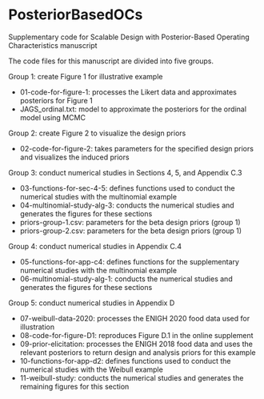 # PosteriorBasedOCs
Supplementary code for Scalable Design with Posterior-Based Operating Characteristics manuscript

The code files for this manuscript are divided into five groups.

Group 1: create Figure 1 for illustrative example
- 01-code-for-figure-1: processes the Likert data and approximates posteriors for Figure 1
- JAGS_ordinal.txt: model to approximate the posteriors for the ordinal model using MCMC

Group 2: create Figure 2 to visualize the design priors
- 02-code-for-figure-2: takes parameters for the specified design priors and visualizes the induced priors

Group 3: conduct numerical studies in Sections 4, 5, and Appendix C.3
- 03-functions-for-sec-4-5: defines functions used to conduct the numerical studies with the multinomial example
- 04-multinomial-study-alg-3: conducts the numerical studies and generates the figures for these sections
- priors-group-1.csv: parameters for the beta design priors (group 1)
- priors-group-2.csv: parameters for the beta design priors (group 1)

Group 4: conduct numerical studies in Appendix C.4
- 05-functions-for-app-c4: defines functions for the supplementary numerical studies with the multinomial example
- 06-multinomial-study-alg-1: conducts the numerical studies and generates the figures for these sections

Group 5: conduct numerical studies in Appendix D
- 07-weibull-data-2020: processes the ENIGH 2020 food data used for illustration
- 08-code-for-figure-D1: reproduces Figure D.1 in the online supplement
- 09-prior-elicitation: processes the ENIGH 2018 food data and uses the relevant posteriors
                        to return design and analysis priors for this example
- 10-functions-for-app-d2: defines functions used to conduct the numerical studies with the Weibull example
- 11-weibull-study: conducts the numerical studies and generates the remaining figures for this section
